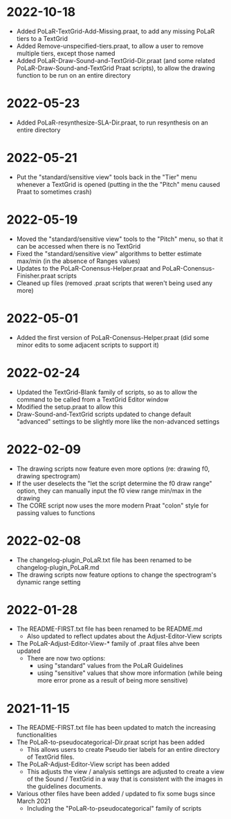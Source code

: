 # 2022-10-18
* Added PoLaR-TextGrid-Add-Missing.praat, to add any missing PoLaR tiers to a TextGrid
* Added Remove-unspecified-tiers.praat, to allow a user to remove multiple tiers, except those named
* Added PoLaR-Draw-Sound-and-TextGrid-Dir.praat (and some related PoLaR-Draw-Sound-and-TextGrid Praat scripts), to allow the drawing function to be run on an entire directory


# 2022-05-23
* Added PoLaR-resynthesize-SLA-Dir.praat, to run resynthesis on an entire directory


# 2022-05-21
* Put the "standard/sensitive view" tools back in the "Tier" menu whenever a TextGrid is opened (putting in the the "Pitch" menu caused Praat to sometimes crash)


# 2022-05-19
* Moved the "standard/sensitive view" tools to the "Pitch" menu, so that it can be accessed when there is no TextGrid
* Fixed the "standard/sensitive view" algorithms to better estimate max/min (in the absence of Ranges values)
* Updates to the PoLaR-Conensus-Helper.praat and PoLaR-Conensus-Finisher.praat scripts
* Cleaned up files (removed .praat scripts that weren't being used any more)


# 2022-05-01
* Added the first version of PoLaR-Conensus-Helper.praat (did some minor edits to some adjacent scripts to support it)


# 2022-02-24
* Updated the TextGrid-Blank family of scripts, so as to allow the command to be called from a TextGrid Editor window
* Modified the setup.praat to allow this
* Draw-Sound-and-TextGrid scripts updated to change default "advanced" settings to be slightly more like the non-advanced settings


# 2022-02-09
* The drawing scripts now feature even more options (re: drawing f0, drawing spectrogram)
* If the user deselects the "let the script determine the f0 draw range" option, they can manually input the f0 view range min/max in the drawing
* The CORE script now uses the more modern Praat "colon" style for passing values to functions


# 2022-02-08
* The changelog-plugin_PoLaR.txt file has been renamed to be changelog-plugin_PoLaR.md
* The drawing scripts now feature options to change the spectrogram's dynamic range setting


# 2022-01-28
* The README-FIRST.txt file has been renamed to be README.md
	- Also updated to reflect updates about the Adjust-Editor-View scripts
* The PoLaR-Adjust-Editor-View-* family of .praat files ahve been updated
	- There are now two options:
		* using "standard" values from the PoLaR Guidelines
		* using "sensitive" values that show more information (while being more error prone as a result of being more sensitive)


# 2021-11-15
* The README-FIRST.txt file has been updated to match the increasing functionalities
* The PoLaR-to-pseudocategorical-Dir.praat script has been added
	- This allows users to create Pseudo tier labels for an entire directory of TextGrid files.
* The PoLaR-Adjust-Editor-View script has been added
	- This adjusts the view / analysis settings are adjusted to create a view of the Sound / TextGrid in a way that is consistent with the images in the guidelines documents.
* Various other files have been added / updated to fix some bugs since March 2021
	- Including the "PoLaR-to-pseudocategorical" family of scripts
